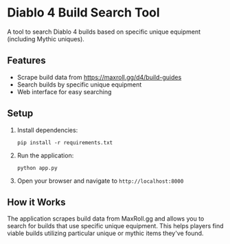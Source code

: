# Diablo 4 Build Search Tool

A tool to search Diablo 4 builds based on specific unique equipment (including Mythic uniques).

## Features

- Scrape build data from https://maxroll.gg/d4/build-guides
- Search builds by specific unique equipment
- Web interface for easy searching

## Setup

1. Install dependencies:
   ```
   pip install -r requirements.txt
   ```

2. Run the application:
   ```
   python app.py
   ```

3. Open your browser and navigate to `http://localhost:8000`

## How it Works

The application scrapes build data from MaxRoll.gg and allows you to search for builds that use specific unique equipment. This helps players find viable builds utilizing particular unique or mythic items they've found.
